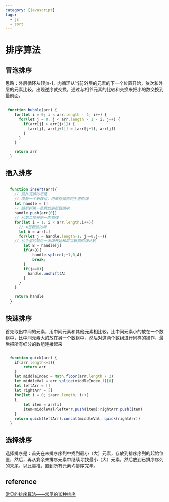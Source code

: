 ```yaml
---
category: [javascript]
tags:
  - js
  - sort
---
```


# 排序算法

## 冒泡排序

思路：外层循环从1到n-1，内循环从当前外层的元素的下一个位置开始，依次和外层的元素比较，出现逆序就交换，通过与相邻元素的比较和交换来把小的数交换到最前面。

```js

 function bubble(arr) {
    for(let i = 0; i < arr.length - 1; i++) {
      for(let j = 0; j < arr.length - 1 - i; j++) {
        if(arr[j] > arr[j+1]) {
          [arr[j], arr[j+1]] = [arr[j+1], arr[j]]
        }
      }
    }

    return arr
  }

```

## 插入排序

```js

  function insert(arr){
    // 抓扑克牌的思路
    // 准备一个新数组，用来存储抓到手里的牌
    let handle = []
    // 随机抓第一张牌放到新数组中
    handle.push(arr[0])
    // 从第二项开始一次抓牌
    for(let i = 1; i < arr.length;i++){
      // A是新抓的牌
      let A = arr[i]
      for(let j = handle.length-1; j>=0;j--){
    // 从手里的最后一张牌开始和每次新抓的牌比较
        let B = handle[j]
        if(A>B){
            handle.splice(j+1,0,A)
            break;
        }
        if(j==0){
          handle.unshift(A)
        }
      }
    }

    return handle
  }

```

## 快速排序

首先取出中间的元素，用中间元素和其他元素相比较，比中间元素小的放在一个数组中，比中间元素大的放在另一个数组中，然后对这两个数组进行同样的操作，最后把所有细分的数组连接起来

```js

  function quick(arr) {
    if(arr.length<=1){
        return arr
    }
    let middleIndex = Math.floor(arr.length / 2)
    let middleVal = arr.splice(middleIndex,1)[0]
    let leftArr = []
    let rightArr = []
    for(let i = 0; i<arr.length; i++)
    {
        let item = arr[i]
        item<middleVal?leftArr.push(item):rightArr.push(item)
    }
    return quick(leftArr).concat(middleVal, quick(rightArr))
  }

```


## 选择排序

选择排序是：首先在未排序序列中找到最小（大）元素，存放到排序序列的起始位置，然后，再从剩余未排序元素中继续寻找最小（大）元素，然后放到已排序序列的末尾。以此类推，直到所有元素均排序完毕。



## reference

[常见的排序算法——常见的10种排序](https://www.cnblogs.com/flyingdreams/p/11161157.html)